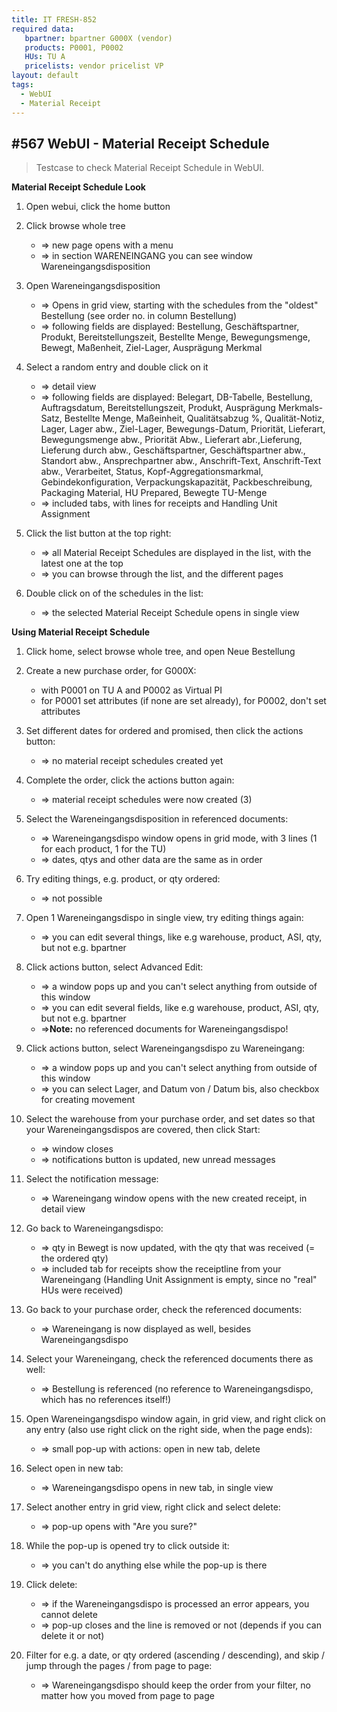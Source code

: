 ```yaml
---
title: IT FRESH-852
required data:
   bpartner: bpartner G000X (vendor)
   products: P0001, P0002
   HUs: TU A
   pricelists: vendor pricelist VP   
layout: default
tags:
  - WebUI
  - Material Receipt
---
```

## #567 WebUI - Material Receipt Schedule

> Testcase to check Material Receipt Schedule in WebUI.


**Material Receipt Schedule Look**

1. Open webui, click the home button

1. Click browse whole tree
	* => new page opens with a menu
	* => in section WARENEINGANG you can see window Wareneingangsdisposition

1. Open Wareneingangsdisposition 
	* => Opens in grid view, starting with the schedules from the "oldest" Bestellung (see order no. in column Bestellung)
	* => following fields are displayed: Bestellung, Geschäftspartner, Produkt, Bereitstellungszeit, Bestellte Menge, Bewegungsmenge, Bewegt, Maßenheit, Ziel-Lager, Ausprägung Merkmal

1. Select a random entry and double click on it
	* => detail view
	* => following fields are displayed: Belegart, DB-Tabelle, Bestellung, Auftragsdatum, Bereitstellungszeit, Produkt, Ausprägung Merkmals-Satz, Bestellte Menge, Maßeinheit, Qualitätsabzug %,
	Qualität-Notiz, Lager, Lager abw., Ziel-Lager, Bewegungs-Datum, Priorität, Lieferart, Bewegungsmenge abw., Priorität Abw., Lieferart abr.,Lieferung, Lieferung durch abw., Geschäftspartner,
	Geschäftspartner abw., Standort abw., Ansprechpartner abw., Anschrift-Text, Anschrift-Text abw., Verarbeitet, Status, Kopf-Aggregationsmarkmal, Gebindekonfiguration, Verpackungskapazität, Packbeschreibung,
	Packaging Material, HU Prepared, Bewegte TU-Menge
	* => included tabs, with lines for receipts and Handling Unit Assignment
	
1. Click the list button at the top right:
	* => all Material Receipt Schedules are displayed in the list, with the latest one at the top
	* => you can browse through the list, and the different pages
	
1. Double click on of the schedules in the list:
	* => the selected Material Receipt Schedule opens in single view
	
	
**Using Material Receipt Schedule**
	
1. Click home, select browse whole tree, and open Neue Bestellung

1. Create a new purchase order, for G000X:
	* with P0001 on TU A and P0002 as Virtual PI
	* for P0001 set attributes (if none are set already), for P0002, don't set attributes

1. Set different dates for ordered and promised, then click the actions button:
	* => no material receipt schedules created yet
	
1. Complete the order, click the actions button again:
	* => material receipt schedules were now created (3)

1. Select the Wareneingangsdisposition in referenced documents:
	* => Wareneingangsdispo window opens in grid mode, with 3 lines (1 for each product, 1 for the TU)
	* => dates, qtys and other data are the same as in order
	
1. Try editing things, e.g. product, or qty ordered:
	* => not possible
	
1. Open 1 Wareneingangsdispo in single view, try editing things again:
	* => you can edit several things, like e.g warehouse, product, ASI, qty, but not e.g. bpartner
	
1. Click actions button, select Advanced Edit:
	* => a window pops up and you can't select anything from outside of this window
	* => you can edit several fields, like e.g warehouse, product, ASI, qty, but not e.g. bpartner
	* =>**Note:** no referenced documents for Wareneingangsdispo!
	
1. Click actions button, select Wareneingangsdispo zu Wareneingang:
	* => a window pops up and you can't select anything from outside of this window
	* => you can select Lager, and Datum von / Datum bis, also checkbox for creating movement

1. Select the warehouse from your purchase order, and set dates so that your Wareneingangsdispos are covered, then click Start:
	* => window closes
	* => notifications button is updated, new unread messages
		
1. Select the notification message:
	* => Wareneingang window opens with the new created receipt, in detail view

1. Go back to Wareneingangsdispo: 
	* => qty in Bewegt is now updated, with the qty that was received (= the ordered qty)
	* => included tab for receipts show the receiptline from your Wareneingang (Handling Unit Assignment is empty, since no "real" HUs were received)
	
1. Go back to your purchase order, check the referenced documents:
	* => Wareneingang is now displayed as well, besides Wareneingangsdispo
	
1. Select your Wareneingang, check the referenced documents there as well:
	* => Bestellung is referenced (no reference to Wareneingangsdispo, which has no references itself!)
	
1. Open Wareneingangsdispo window again, in grid view, and right click on any entry (also use right click on the right side, when the page ends):
	* => small pop-up with actions: open in new tab, delete

1. Select open in new tab:
	* => Wareneingangsdispo opens in new tab, in single view

1. Select another entry in grid view, right click and select delete:
	* => pop-up opens with "Are you sure?"
	
1. While the pop-up is opened try to click outside it:
	* => you can't do anything else while the pop-up is there

1. Click delete:
	* => if the Wareneingangsdispo is processed an error appears, you cannot delete 
	* => pop-up closes and the line is removed or not (depends if you can delete it or not) 
	
1. Filter for e.g. a date, or qty ordered (ascending / descending), and skip / jump through the pages / from page to page:
	* => Wareneingangsdispo should keep the order from your filter, no matter how you moved from page to page



